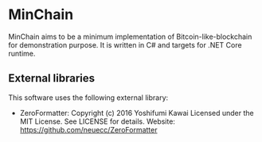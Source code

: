MinChain
=========

MinChain aims to be a minimum implementation of Bitcoin-like-blockchain for
demonstration purpose.  It is written in C# and targets for .NET Core runtime.


External libraries
------------------

This software uses the following external library:

* ZeroFormatter: Copyright (c) 2016 Yoshifumi Kawai
  Licensed under the MIT License. See LICENSE for details.
  Website: https://github.com/neuecc/ZeroFormatter
